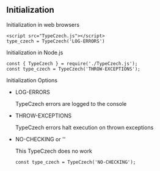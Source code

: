 ## Initialization
Initialization in web browsers

    <script src="TypeCzech.js"></script>
    type_czech = TypeCzech('LOG-ERRORS')  

Initialization in Node.js

    const { TypeCzech } = require('./TypeCzech.js');
    const type_czech = TypeCzech('THROW-EXCEPTIONS');


Initialization Options
- LOG-ERRORS
 
  TypeCzech errors are logged to the console

- THROW-EXCEPTIONS

  TypeCzech errors halt execution on thrown exceptions

- NO-CHECKING or ''

  This TypeCzech does no work

      const type_czech = TypeCzech('NO-CHECKING');

